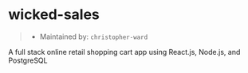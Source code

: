 # wicked-sales
> - Maintained by: `christopher-ward`

A full stack online retail shopping cart app using React.js, Node.js, and PostgreSQL
